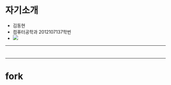 # 자기소개
* 김동현
* 컴퓨터공학과 2012107137학번
* ![](http://file3.instiz.net/data/file3/2018/03/03/8/9/1/891c2833ddd055f44d3ff13d708e040a.gif)
***
# 
***
# fork
